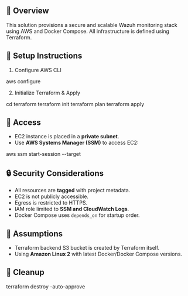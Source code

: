 ## 📌 Overview
This solution provisions a secure and scalable Wazuh monitoring stack using AWS and Docker Compose. All infrastructure is defined using Terraform.

## 🚀 Setup Instructions
1. Configure AWS CLI

aws configure

2. Initialize Terraform & Apply

cd terraform
terraform init
terraform plan 
terraform apply

## 🔐 Access
- EC2 instance is placed in a **private subnet**.
- Use **AWS Systems Manager (SSM)** to access EC2:

aws ssm start-session --target <instance-id>


## 🔒 Security Considerations
- All resources are **tagged** with project metadata.
- EC2 is not publicly accessible.
- Egress is restricted to HTTPS.
- IAM role limited to **SSM and CloudWatch Logs**.
- Docker Compose uses `depends_on` for startup order.

## 🚧 Assumptions
- Terraform backend S3 bucket is created by Terraform itself.
- Using **Amazon Linux 2** with latest Docker/Docker Compose versions.

## 🔀 Cleanup

terraform destroy -auto-approve